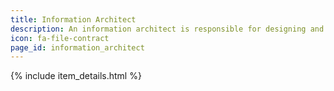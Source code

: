 ```yaml
---
title: Information Architect
description: An information architect is responsible for designing and possibly implementing new infrastructure and information solutions that fit with existing infrastructure and initiatives.
icon: fa-file-contract
page_id: information_architect
---
```

{% include item_details.html %}